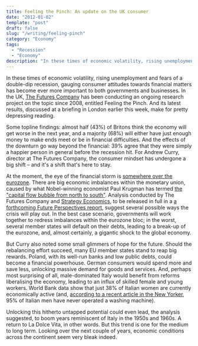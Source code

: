 ```yaml
---
title: Feeling the Pinch: An update on the UK consumer
date: "2012-01-02"
template: "post"
draft: false
slug: "/writing/feeling-pinch"
category: "Economy"
tags:
  - "Recession"
  - "Economy"
description: "In these times of economic volatility, rising unemployment and fears of a double-dip recession, gauging consumer attitudes towards financial matters has become ever more important to both governments and businesses."
---
```


In these times of economic volatility, rising unemployment and fears of a double-dip recession, gauging consumer attitudes towards financial matters has become ever more important to both governments and businesses. In the UK, [The Futures Company](http://www.yankelovich.com/) has been conducting an ongoing research project on the topic since 2008, entitled Feeling the Pinch. And its latest results, discussed at a briefing in London earlier this week, make for pretty depressing reading.

Some topline findings: almost half (43%) of Britons think the economy will get worse in the next year, and a majority (68%) will either have just enough money to make ends meet or be in financial difficulties. And the effects of the downturn go way beyond the financial: 39% agree that they were simply a happier person in general before the recession hit. For Andrew Curry, director at The Futures Company, the consumer mindset has undergone a big shift – and it's a shift that's here to stay.

At the moment, the eye of the financial storm is [somewhere over the eurozone](http://www.ft.com/cms/s/0/924aed90-4c11-11e1-98dd-00144feabdc0.html#axzz1l2Bolcle). There are big economic imbalances within the monetary union, caused by what Nobel-winning economist Paul Krugman has termed [the "capital flow bubble from north to south"](http://krugman.blogs.nytimes.com/2012/01/30/eurozone-problems/). Analysis conducted by The Futures Company and [Strategy Economics](http://www.strategyeconomics.com/), to be released in full in a [a forthcoming Future Perspectives report](http://www.thefuturescompany.com/page/Future_Perspectives/), suggest several possible ways the crisis will play out. In the best case scenario, governments will work together to redress imbalances within the eurozone bloc; in the worst, several member states will default on their debts, leading to a break-up of the eurozone, and, almost certainly, a gigantic shock to the global economy.

But Curry also noted some small glimmers of hope for the future. Should the rebalancing effort succeed, many EU member states stand to reap big rewards. Poland, with its well-run banks and low public debts, could become a financial powerhouse. German consumers would spend more and save less, unlocking massive demand for goods and services. And, perhaps most surprising of all, male-dominated Italy would benefit from reforms liberalising the economy, leading to an influx of skilled female and young workers. World Bank data show that just 38% of Italian women are currently economically active (and, [according to a recent article in the New Yorker](http://www.newyorker.com/reporting/2011/06/06/110606fa_fact_levy), 95% of Italian men have never operated a washing machine).

Unlocking this hitherto untapped potential could even lead, the analysis suggested, to boom years reminiscent of Italy in the 1950s and 1960s. A return to La Dolce Vita, in other words. But this trend is one for the medium to long term. Looking over the next couple of years, economic conditions across the continent seem very bleak indeed.
